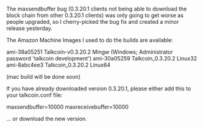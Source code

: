The maxsendbuffer bug (0.3.20.1 clients not being able to download the block chain from other 0.3.20.1 clients) was only going to get
worse as people upgraded, so I cherry-picked the bug fix and created a minor release yesterday.

The Amazon Machine Images I used to do the builds are available:

  ami-38a05251   Talkcoin-v0.3.20.2 Mingw    (Windows; Administrator password 'talkcoin development')
  ami-30a05259   Talkcoin_0.3.20.2 Linux32
  ami-8abc4ee3   Talkcoin_0.3.20.2 Linux64

(mac build will be done soon)

If you have already downloaded version 0.3.20.1, please either add this to your talkcoin.conf file:

  maxsendbuffer=10000
  maxreceivebuffer=10000

... or download the new version.
